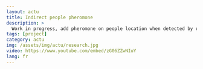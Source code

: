 ```yaml
---
layout: actu
title: Indirect people pheromone
description: >
  Work in progress, add pheromone on people location when detected by robot. Pheromone when spreads follow human flow registered by robot
tags: [project]
category: actu
img: /assets/img/actu/research.jpg
video: https://www.youtube.com/embed/zG06ZZwNIuY
lang: fr
---
```



